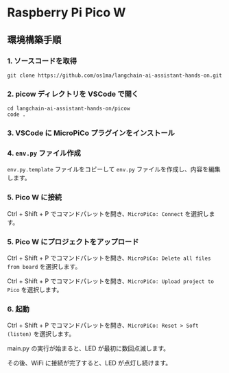 # Raspberry Pi Pico W

## 環境構築手順

### 1. ソースコードを取得

```console
git clone https://github.com/os1ma/langchain-ai-assistant-hands-on.git
```

### 2. picow ディレクトリを VSCode で開く

```console
cd langchain-ai-assistant-hands-on/picow
code .
```

### 3. VSCode に MicroPiCo プラグインをインストール

### 4. `env.py` ファイル作成

`env.py.template` ファイルをコピーして `env.py` ファイルを作成し、内容を編集します。

### 5. Pico W に接続

Ctrl + Shift + P でコマンドパレットを開き、`MicroPiCo: Connect` を選択します。

### 5. Pico W にプロジェクトをアップロード

Ctrl + Shift + P でコマンドパレットを開き、`MicroPiCo: Delete all files from board` を選択します。

Ctrl + Shift + P でコマンドパレットを開き、`MicroPiCo: Upload project to Pico` を選択します。

### 6. 起動

Ctrl + Shift + P でコマンドパレットを開き、`MicroPiCo: Reset > Soft (listen)` を選択します。

main.py の実行が始まると、LED が最初に数回点滅します。

その後、WiFi に接続が完了すると、LED が点灯し続けます。
